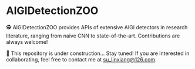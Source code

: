 # AIGIDetectionZOO

🕵
AIGIDetectionZOO provides APIs of extensive AIGI detectors in research literature, ranging from naive CNN to state-of-the-art. Contributions are always welcome!

🚧 This repository is under construction... Stay tuned! 
If you are interested in collaborating, feel free to contact me at su_linxiang@126.com.
